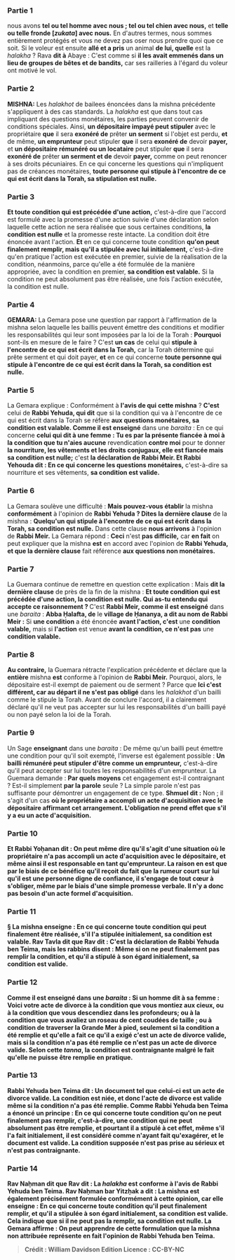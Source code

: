 
### Partie 1
nous avons <b>tel ou tel homme avec nous ; tel ou tel chien avec nous,</b> et <b>telle ou telle fronde [<i>zukata</i>] avec nous.</b> En d'autres termes, nous sommes entièrement protégés et vous ne devez pas oser nous prendre quoi que ce soit. Si le voleur est ensuite <b>allé et a pris</b> un animal <b>de lui, quelle</b> est la <i>halakha</i> ? Rava <b>dit à</b> Abaye : C'est comme si <b>il les avait emmenés dans un lieu de groupes de bêtes et de bandits,</b> car ses railleries à l'égard du voleur ont motivé le vol.

### Partie 2
<strong>MISHNA:</strong> Les <i>halakhot</i> de bailees énoncées dans la mishna précédente s'appliquent à des cas standards. La <i>halakha</i> est que dans tout cas impliquant des questions monétaires, les parties peuvent convenir de conditions spéciales. Ainsi, <b>un dépositaire impayé peut stipuler</b> avec le propriétaire <b>que</b> il sera <b>exonéré de</b> prêter <b>un serment</b> si l'objet est perdu, <b>et</b> de même, <b>un emprunteur</b> peut stipuler <b>que</b> il sera <b>exonéré de</b> devoir <b>payer, </b> et <b>un dépositaire rémunéré ou un locataire</b> peut stipuler <b>que</b> il sera <b>exonéré de</b> prêter <b>un serment et de</b> devoir <b>payer,</b> comme on peut renoncer à ses droits pécuniaires. En ce qui concerne les questions qui n'impliquent pas de créances monétaires, <b>toute personne qui stipule à l'encontre de ce qui est écrit dans la Torah, sa stipulation est nulle.</b>

### Partie 3
<b>Et toute condition qui est précédée d'une action,</b> c'est-à-dire que l'accord est formulé avec la promesse d'une action suivie d'une déclaration selon laquelle cette action ne sera réalisée que sous certaines conditions, <b>la condition est nulle</b> et la promesse reste intacte. La condition doit être énoncée avant l'action. <b>Et</b> en ce qui concerne toute condition <b>qu'on peut finalement remplir, mais qu'il a stipulée avec lui initialement,</b> c'est-à-dire qu'en pratique l'action est exécutée en premier, suivie de la réalisation de la condition, néanmoins, parce qu'elle a été formulée de la manière appropriée, avec la condition en premier, <b>sa condition est valable.</b> Si la condition ne peut absolument pas être réalisée, une fois l'action exécutée, la condition est nulle.

### Partie 4
<strong>GEMARA:</strong> La Gemara pose une question par rapport à l'affirmation de la mishna selon laquelle les baillis peuvent émettre des conditions et modifier les responsabilités qui leur sont imposées par la loi de la Torah : <b>Pourquoi</b> sont-ils en mesure de le faire ? C'est <b>un cas</b> de celui qui <b>stipule à l'encontre de ce qui est écrit dans la Torah,</b> car la Torah détermine qui prête serment et qui doit payer, <b>et</b> en ce qui concerne <b>toute personne qui stipule à l'encontre de ce qui est écrit dans la Torah, sa condition est nulle.</b>

### Partie 5
La Gemara explique : Conformément à <b>l'avis de qui</b> <b>cette mishna</b> ? <b>C'est</b> celui de <b>Rabbi Yehuda, qui dit</b> que si la condition qui va à l'encontre de ce qui est écrit dans la Torah se réfère <b>aux questions monétaires, sa condition est valable. Comme il est enseigné</b> dans une <i>baraita</i> : En ce qui concerne <b>celui qui dit à une femme : Tu es par la présente fiancée à moi à la condition que tu n'aies aucune</b> revendication <b>contre moi</b> pour te donner <b>la nourriture, les vêtements et les droits conjugaux, elle est fiancée mais sa condition est nulle;</b> c'est <b>la déclaration de Rabbi Meir. Et Rabbi Yehouda dit : En ce qui concerne les questions monétaires,</b> c'est-à-dire sa nourriture et ses vêtements, <b>sa condition est valide.</b>

### Partie 6
La Gemara soulève une difficulté : <b>Mais pouvez-vous établir</b> la mishna <b>conformément</b> à l'opinion de <b>Rabbi Yehuda ? Dites la dernière clause</b> de la mishna : <b>Quelqu'un qui stipule à l'encontre de ce qui est écrit dans la Torah, sa condition est nulle.</b> Dans cette clause <b>nous arrivons</b> à l'opinion de <b>Rabbi Meir.</b> La Gemara répond : <b>Ceci</b> n'est <b>pas difficile,</b> car <b>en fait</b> on peut expliquer que la mishna <b>est</b> en accord avec l'opinion de <b>Rabbi Yehuda, et que la dernière clause</b> fait référence <b>aux questions non monétaires.</b>

### Partie 7
La Guemara continue de remettre en question cette explication : Mais <b>dit la dernière clause</b> de près de la fin de la mishna : <b>Et toute condition qui est précédée d'une action, la condition est nulle. Qui as-tu entendu qui accepte ce raisonnement ? </b> C'est <b>Rabbi Meir, comme il est enseigné</b> dans une <i>baraita</i> : <b>Abba Ḥalafta, de</b> le <b>village de Ḥananya, a dit au nom de Rabbi Meir :</b> Si <b>une condition</b> a été énoncée <b>avant l'action, c'est</b> une <b>condition valable,</b> mais si <b>l'action</b> est venue <b>avant la condition, ce n'est pas</b> une <b>condition valable.</b>

### Partie 8
<b>Au contraire,</b> la Guemara rétracte l'explication précédente et déclare que la <b>entière</b> mishna <b>est</b> conforme à l'opinion de <b>Rabbi Meir.</b> Pourquoi, alors, le dépositaire est-il exempt de paiement ou de serment ? Parce que <b>Ici c'est différent, car au départ il ne s'est pas obligé</b> dans les <i>halakhot</i> d'un bailli comme le stipule la Torah. Avant de conclure l'accord, il a clairement déclaré qu'il ne veut pas accepter sur lui les responsabilités d'un bailli payé ou non payé selon la loi de la Torah.

### Partie 9
Un Sage <b>enseignant</b> dans une <i>baraita</i> : De même qu'un bailli peut émettre une condition pour qu'il soit exempté, l'inverse est également possible : <b>Un bailli rémunéré peut stipuler d'être comme un emprunteur,</b> c'est-à-dire qu'il peut accepter sur lui toutes les responsabilités d'un emprunteur. La Guemara demande : <b>Par quels moyens</b> cet engagement est-il contraignant ? Est-il simplement <b>par la parole</b> seule ? La simple parole n'est pas suffisante pour démontrer un engagement de ce type. <b>Shmuel dit :</b> Non ; il s'agit d'un cas <b>où le propriétaire <b>a accompli</b> un acte d'<b>acquisition avec</b> le dépositaire affirmant cet arrangement. L'obligation ne prend effet que s'il y a eu un acte d'acquisition.

### Partie 10
<b>Et Rabbi Yoḥanan dit : On</b> peut <b>même dire</b> qu'il s'agit d'une situation <b>où le propriétaire <b>n'a pas accompli</b> un acte d'<b>acquisition avec</b> le dépositaire, et même ainsi il est responsable en tant qu'emprunteur. La raison en est que <b>par</b> le biais de <b>ce bénéfice</b> qu'il reçoit du fait <b>que la rumeur court sur lui qu'il est</b> une personne <b>digne de confiance, il</b> s'engage de tout cœur à <b>s'obliger,</b> même par le biais d'une simple promesse verbale. Il n'y a donc pas besoin d'un acte formel d'acquisition.

### Partie 11
§ La mishna enseigne : En ce qui concerne <b>toute</b> condition <b>qui peut finalement être réalisée,</b> s'il l'a stipulée initialement, sa condition est valable. <b>Rav Tavla dit</b> que <b>Rav dit : C'est la déclaration de Rabbi Yehuda ben Teima, mais les rabbins disent : Même si on ne peut finalement pas remplir</b> la condition, <b>et qu'il a stipulé à son égard initialement, sa condition est valide.</b>

### Partie 12
<b>Comme il est enseigné</b> dans une <i>baraita</i> : Si un homme dit à sa femme : <b>Voici votre acte de divorce à la condition que vous montiez aux cieux,</b> ou <b>à la condition que vous descendiez dans les profondeurs;</b> ou <b>à la condition que vous avaliez un roseau de cent coudées</b> de taille ; ou <b>à condition de traverser la Grande Mer à pied,</b> seulement si <b>la condition a été remplie</b> et qu'elle a fait ce qu'il a exigé <b>c'est</b> un <b>acte de divorce valide,</b> mais si <b>la condition n'a pas été remplie</b> ce n'est <b>pas</b> un <b>acte de divorce valide. </b> Selon cette <i>tanna</i>, la condition est contraignante malgré le fait qu'elle ne puisse être remplie en pratique.

### Partie 13
<b>Rabbi Yehuda ben Teima dit :</b> Un document <b>tel que celui-ci est</b> un <b>acte de divorce valide.</b> La condition est niée, et donc l'acte de divorce est valide même si la condition n'a pas été remplie. Comme <b>Rabbi Yehuda ben Teima a énoncé un principe :</b> En ce qui concerne <b>toute</b> condition <b>qu'on ne peut finalement pas remplir,</b> c'est-à-dire, une condition qui ne peut absolument pas être remplie, <b>et</b> pourtant <b>il a stipulé</b> à cet effet, même s'il l'a fait <b>initialement, il est</b> considéré <b>comme n'ayant fait qu'exagérer, et</b> le document est <b>valide.</b> La condition supposée n'est pas prise au sérieux et n'est pas contraignante.

### Partie 14
<b>Rav Naḥman dit</b> que <b>Rav dit :</b> La <b><i>halakha</i></b> est <b>conforme</b> à l'avis de <b>Rabbi Yehuda ben Teima. Rav Naḥman bar Yitzḥak a dit : La mishna est également précisément</b> formulée conformément à cette opinion, <b>car elle enseigne :</b> En ce qui concerne <b>toute</b> condition <b>qu'il peut finalement remplir, et qu'il a stipulée à son égard initialement, sa condition est valide.</b> Cela indique que si <b>il ne peut pas la remplir, sa condition est nulle.</b> La Gemara affirme : On peut <b>apprendre de cette formulation</b> que la mishna non attribuée représente en fait l'opinion de Rabbi Yehuda ben Teima.

>Crédit : William Davidson Edition
>Licence : CC-BY-NC